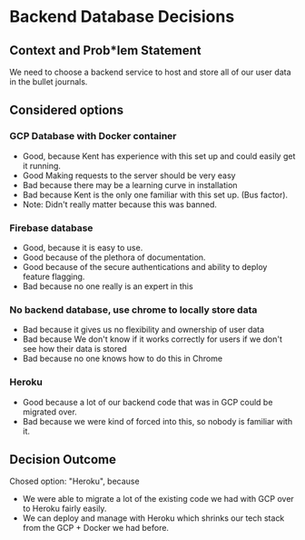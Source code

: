 # Backend Database Decisions

## Context and Prob*lem Statement

We need to choose a backend service to host and store all of our user data in the bullet journals.

## Considered options 
### GCP Database with Docker container

* Good, because Kent has experience with this set up and could easily get it running. 
* Good Making requests to the server should be very easy
* Bad because there may be a learning curve in installation
* Bad because Kent is the only one familiar with this set up. (Bus factor). 
* Note: Didn't really matter because this was banned. 

### Firebase database

* Good, because it is easy to use. 
* Good because of the plethora of documentation. 
* Good because of the secure authentications and ability to deploy feature flagging. 
* Bad because no one really is an expert in this

### No backend database, use chrome to locally store data

* Bad because it gives us no flexibility and ownership of user data
* Bad because We don't know if it works correctly for users if we don't see how their data is stored
* Bad because no one knows how to do this in Chrome


### Heroku 
* Good because a lot of our backend code that was in GCP could be migrated over. 
* Bad because we were kind of forced into this, so nobody is familiar with it. 

## Decision Outcome 
Chosed option: "Heroku", because  
* We were able to migrate a lot of the existing code we had with GCP over to Heroku fairly easily. 
* We can deploy and manage with Heroku which shrinks our tech stack from the GCP + Docker we had before. 
